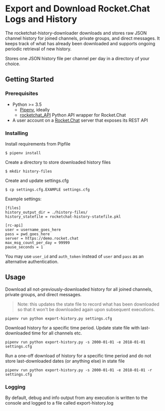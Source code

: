 # Export and Download Rocket.Chat Logs and History

The rocketchat-history-downloader downloads and stores raw JSON channel history for joined channels, private groups, and direct messages. It keeps track of what has already been downloaded and supports ongoing periodic retrieval of new history.

Stores one JSON history file per channel per day in a directory of your choice.

## Getting Started

### Prerequisites

* Python >= 3.5
  * [Pipenv](https://github.com/pypa/pipenv), ideally
  * [rocketchat_API](https://github.com/jadolg/rocketchat_API) Python API wrapper for Rocket.Chat 
* A user account on a [Rocket.Chat](https://rocket.chat/) server that exposes its REST API

### Installing

Install requirements from Pipfile

    $ pipenv install
    
Create a directory to store downloaded history files

    $ mkdir history-files

Create and update settings.cfg

    $ cp settings.cfg.EXAMPLE settings.cfg

Example settings: 
```
[files]
history_output_dir = ./history-files/
history_statefile = rocketchat-history-statefile.pkl

[rc-api]
user = username_goes_here
pass = pwd_goes_here
server = https://demo.rocket.chat
max_msg_count_per_day = 99999
pause_seconds = 1
```

You may use `user_id` and `auth_token` instead of `user` and `pass` as an alternative authentication.

## Usage

Download all not-previously-downloaded history for all joined channels, private groups, and direct messages.
>Note: this updates the state file to record what has been downloaded so that it won't be downloaded again upon subsequent executions.

```
pipenv run python export-history.py settings.cfg
```

Download history for a specific time period. Update state file with last-downloaded time for all channels etc.

```
pipenv run python export-history.py -s 2000-01-01 -e 2018-01-01 settings.cfg
```

Run a one-off download of history for a specific time period and do not store last-downloaded dates (or anything else) in state file

```
pipenv run python export-history.py -s 2000-01-01 -e 2018-01-01 -r settings.cfg
```

### Logging

By default, debug and info output from any execution is written to the console and logged to a file called export-history.log
